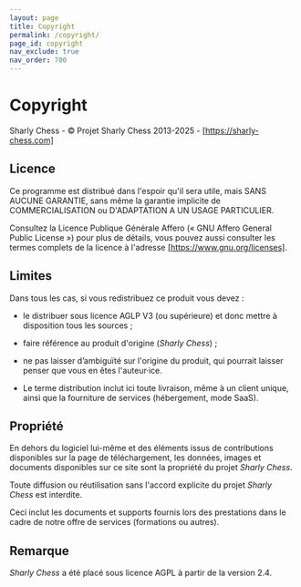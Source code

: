 ```yaml
---
layout: page
title: Copyright
permalink: /copyright/
page_id: copyright
nav_exclude: true
nav_order: 700
---
```


# Copyright

Sharly Chess - © Projet Sharly Chess 2013-2025 - [https://sharly-chess.com]

## Licence 

Ce programme est distribué dans l'espoir qu'il sera utile, mais SANS AUCUNE GARANTIE, sans même la garantie implicite de COMMERCIALISATION ou D'ADAPTATION A UN USAGE PARTICULIER.

Consultez la Licence Publique Générale Affero (« GNU Affero General Public License ») pour plus de détails, vous pouvez aussi consulter les termes complets de la licence à l'adresse [https://www.gnu.org/licenses].

## Limites

Dans tous les cas, si vous redistribuez ce produit vous devez :

- le distribuer sous licence AGLP V3 (ou supérieure) et donc mettre à disposition tous les sources ;
- faire référence au produit d'origine (_Sharly Chess_) ;
- ne pas laisser d’ambiguïté sur l'origine du produit, qui pourrait laisser penser que vous en êtes l'auteur·ice.

- Le terme distribution inclut ici toute livraison, même à un client unique, ainsi que la fourniture de services (hébergement, mode SaaS).

## Propriété

En dehors du logiciel lui-même et des éléments issus de contributions disponibles sur la page de téléchargement, les données, images et documents disponibles sur ce site sont la propriété du projet _Sharly Chess_.

Toute diffusion ou réutilisation sans l'accord explicite du projet _Sharly Chess_ est interdite.

Ceci inclut les documents et supports fournis lors des prestations dans le cadre de notre offre de services (formations ou autres).

## Remarque

_Sharly Chess_ a été placé sous licence AGPL à partir de la version 2.4.